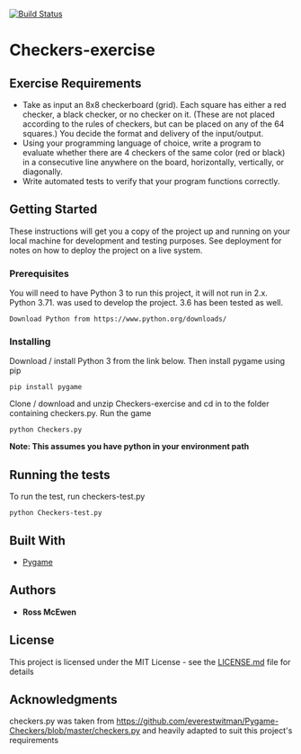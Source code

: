 [![Build Status](https://travis-ci.com/rmcew/Checkers-exercise.png?branch=master)](https://travis-ci.com/rmcew/Checkers-exercise)


# Checkers-exercise
## Exercise Requirements

* Take as input an 8x8 checkerboard (grid). Each square has either a red checker, a black checker, or no checker on it. (These are not placed according to the rules of checkers, but can be placed on any of the 64 squares.) You decide the format and delivery of the input/output.  
* Using your programming language of choice, write a program to evaluate whether there are 4 checkers of the same color (red or black) in a consecutive line anywhere on the board, horizontally, vertically, or diagonally. 
* Write automated tests to verify that your program functions correctly.


## Getting Started

These instructions will get you a copy of the project up and running on your local machine for development and testing purposes. See deployment for notes on how to deploy the project on a live system.

### Prerequisites

You will need to have Python 3 to run this project, it will not run in 2.x. Python 3.71. was used to develop the project. 3.6 has been tested as well.

```
Download Python from https://www.python.org/downloads/
```

### Installing

Download / install Python 3 from the link below. Then install pygame using pip

```
pip install pygame
```

Clone / download and unzip Checkers-exercise and cd in to the folder containing checkers.py. Run the game

```
python Checkers.py
```

**Note: This assumes you have python in your environment path**

## Running the tests

To run the test, run checkers-test.py

```
python Checkers-test.py
```


## Built With

* [Pygame](https://www.pygame.org)

## Authors

* **Ross McEwen** 

## License

This project is licensed under the MIT License - see the [LICENSE.md](LICENSE.md) file for details

## Acknowledgments

checkers.py was taken from https://github.com/everestwitman/Pygame-Checkers/blob/master/checkers.py and heavily adapted to suit this project's requirements
